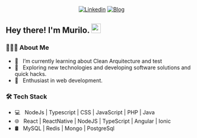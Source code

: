 <p align="center">
<a href="https://www.linkedin.com/in/murilomaia/?locale=en_US"><img alt="Linkedin" src="https://img.shields.io/badge/-LinkedIn-blue?style=for-the-badge&logo=Linkedin&logoColor=white"></a>
<a href="https://dev.to/murilomaiaa"><img alt="Blog" src="https://img.shields.io/badge/-DEV.to-000?style=for-the-badge&logo=dev.to&logoColor=white"></a>
</p>

<h2> Hey there! I'm Murilo. <img src="https://github.com/souvikguria98/souvikguria98/blob/master/Hi.gif" width="25"></h2>

<h3> 👨🏻‍💻 About Me </h3>

- 🔭 &nbsp; I’m currently learning about Clean Arquitecture and test
- 🤔 &nbsp; Exploring new technologies and developing software solutions and quick hacks.
- 🌱 &nbsp; Enthusiast in web development.

<h3>🛠 Tech Stack</h3>

- 💻 &nbsp; NodeJs | Typescript | CSS | JavaScript | PHP | Java
- 🌐 &nbsp; React | ReactNative | NodeJS | TypeScript | Angular | Ionic
- 🛢 &nbsp; MySQL | Redis | Mongo | PostgreSql
